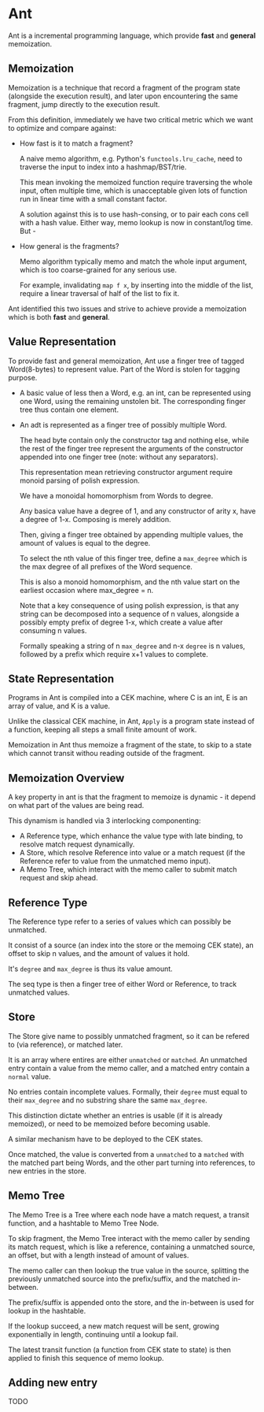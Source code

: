 # Ant
Ant is a incremental programming language, which provide **fast** and **general** memoization.

## Memoization
Memoization is a technique that record a fragment of the program state (alongside the execution result), and later upon encountering the same fragment, jump directly to the execution result.

From this definition, immediately we have two critical metric which we want to optimize and compare against:
- How fast is it to match a fragment?

  A naive memo algorithm, e.g. Python's  `functools.lru_cache`, need to traverse the input to index into a hashmap/BST/trie. 

  This mean invoking the memoized function require traversing the whole input, often multiple time, which is unacceptable given lots of function run in linear time with a small constant factor.

  A solution against this is to use hash-consing, or to pair each cons cell with a hash value. Either way, memo lookup is now in constant/log time. But - 
- How general is the fragments?

  Memo algorithm typically memo and match the whole input argument, which is too coarse-grained for any serious use.

  For example, invalidating `map f x`, by inserting into the middle of the list, require a linear traversal of half of the list to fix it.

Ant identified this two issues and strive to achieve provide a memoization which is both **fast** and **general**.

## Value Representation
To provide fast and general memoization, Ant use a finger tree of tagged Word(8-bytes) to represent value. Part of the Word is stolen for tagging purpose.

- A basic value of less then a Word, e.g. an int, can be represented using one Word, using the remaining unstolen bit. The corresponding finger tree thus contain one element.

- An adt is represented as a finger tree of possibly multiple Word. 

  The head byte contain only the constructor tag and nothing else, while the rest of the finger tree represent the arguments of the constructor appended into one finger tree (note: without any separators).

  This representation mean retrieving constructor argument require monoid parsing of polish expression.

  We have a monoidal homomorphism from Words to degree.

  Any basica value have a degree of 1, and any constructor of arity x, have a degree of 1-x. Composing is merely addition.

  Then, giving a finger tree obtained by appending multiple values, the amount of values is equal to the degree.

  To select the nth value of this finger tree, define a `max_degree` which is the max degree of all prefixes of the Word sequence.

  This is also a monoid homomorphism, and the nth value start on the earliest occasion where max_degree = n.

  Note that a key consequence of using polish expression, is that any string can be decomposed into a sequence of n values,
  alongside a possibly empty prefix of degree 1-x, which create a value after consuming n values.

  Formally speaking a string of n `max_degree` and n-x `degree` is n values, followed by a prefix which require x+1 values to complete.

## State Representation
Programs in Ant is compiled into a CEK machine, where C is an int, E is an array of value, and K is a value.

Unlike the classical CEK machine, in Ant, `Apply` is a program state instead of a function, keeping all steps a small finite amount of work.

Memoization in Ant thus memoize a fragment of the state, to skip to a state which cannot transit withou reading outside of the fragment.

## Memoization Overview
A key property in ant is that the fragment to memoize is dynamic - it depend on what part of the values are being read.

This dynamism is handled via 3 interlocking componenting:
- A Reference type, which enhance the value type with late binding, to resolve match request dynamically. 
- A Store, which resolve Reference into value or a match request (if the Reference refer to value from the unmatched memo input).
- A Memo Tree, which interact with the memo caller to submit match request and skip ahead.

## Reference Type
The Reference type refer to a series of values which can possibly be unmatched.

It consist of a source (an index into the store or the memoing CEK state), an offset to skip n values, and the amount of values it hold.

It's `degree` and `max_degree` is thus its value amount.

The seq type is then a finger tree of either Word or Reference, to track unmatched values.

## Store
The Store give name to possibly unmatched fragment, so it can be refered to (via reference), or matched later.

It is an array where entires are either `unmatched` or `matched`. An unmatched entry contain a value from the memo caller, and a matched entry contain a `normal` value.

No entries contain incomplete values. Formally, their `degree` must equal to their `max_degree` and no substring share the same `max_degree`.

This distinction dictate whether an entries is usable (if it is already memoized), or need to be memoized before becoming usable.

A similar mechanism have to be deployed to the CEK states.

Once matched, the value is converted from a `unmatched` to a `matched` with the matched part being Words, and the other part turning into references, to new entries in the store.

## Memo Tree
The Memo Tree is a Tree where each node have a match request, a transit function, and a hashtable to Memo Tree Node.

To skip fragment, the Memo Tree interact with the memo caller by sending its match request, which is like a reference, containing a unmatched source, an offset, but with a length instead of amount of values. 

The memo caller can then lookup the true value in the source, splitting the previously unmatched source into the prefix/suffix, and the matched in-between. 

The prefix/suffix is appended onto the store, and the in-between is used for lookup in the hashtable.

If the lookup succeed, a new match request will be sent, growing exponentially in length, continuing until a lookup fail.

The latest transit function (a function from CEK state to state) is then applied to finish this sequence of memo lookup.

## Adding new entry
TODO
